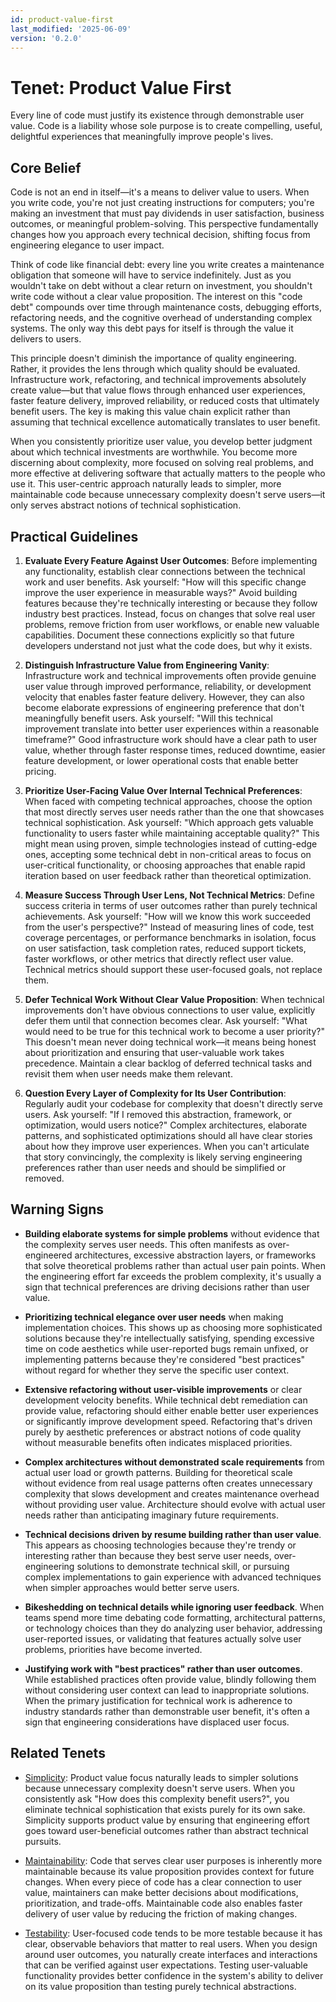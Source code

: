 ```yaml
---
id: product-value-first
last_modified: '2025-06-09'
version: '0.2.0'
---
```

# Tenet: Product Value First

Every line of code must justify its existence through demonstrable user value. Code is a liability whose sole purpose is to create compelling, useful, delightful experiences that meaningfully improve people's lives.

## Core Belief

Code is not an end in itself—it's a means to deliver value to users. When you write code, you're not just creating instructions for computers; you're making an investment that must pay dividends in user satisfaction, business outcomes, or meaningful problem-solving. This perspective fundamentally changes how you approach every technical decision, shifting focus from engineering elegance to user impact.

Think of code like financial debt: every line you write creates a maintenance obligation that someone will have to service indefinitely. Just as you wouldn't take on debt without a clear return on investment, you shouldn't write code without a clear value proposition. The interest on this "code debt" compounds over time through maintenance costs, debugging efforts, refactoring needs, and the cognitive overhead of understanding complex systems. The only way this debt pays for itself is through the value it delivers to users.

This principle doesn't diminish the importance of quality engineering. Rather, it provides the lens through which quality should be evaluated. Infrastructure work, refactoring, and technical improvements absolutely create value—but that value flows through enhanced user experiences, faster feature delivery, improved reliability, or reduced costs that ultimately benefit users. The key is making this value chain explicit rather than assuming that technical excellence automatically translates to user benefit.

When you consistently prioritize user value, you develop better judgment about which technical investments are worthwhile. You become more discerning about complexity, more focused on solving real problems, and more effective at delivering software that actually matters to the people who use it. This user-centric approach naturally leads to simpler, more maintainable code because unnecessary complexity doesn't serve users—it only serves abstract notions of technical sophistication.

## Practical Guidelines

1. **Evaluate Every Feature Against User Outcomes**: Before implementing any functionality, establish clear connections between the technical work and user benefits. Ask yourself: "How will this specific change improve the user experience in measurable ways?" Avoid building features because they're technically interesting or because they follow industry best practices. Instead, focus on changes that solve real user problems, remove friction from user workflows, or enable new valuable capabilities. Document these connections explicitly so that future developers understand not just what the code does, but why it exists.

2. **Distinguish Infrastructure Value from Engineering Vanity**: Infrastructure work and technical improvements often provide genuine user value through improved performance, reliability, or development velocity that enables faster feature delivery. However, they can also become elaborate expressions of engineering preference that don't meaningfully benefit users. Ask yourself: "Will this technical improvement translate into better user experiences within a reasonable timeframe?" Good infrastructure work should have a clear path to user value, whether through faster response times, reduced downtime, easier feature development, or lower operational costs that enable better pricing.

3. **Prioritize User-Facing Value Over Internal Technical Preferences**: When faced with competing technical approaches, choose the option that most directly serves user needs rather than the one that showcases technical sophistication. Ask yourself: "Which approach gets valuable functionality to users faster while maintaining acceptable quality?" This might mean using proven, simple technologies instead of cutting-edge ones, accepting some technical debt in non-critical areas to focus on user-critical functionality, or choosing approaches that enable rapid iteration based on user feedback rather than theoretical optimization.

4. **Measure Success Through User Lens, Not Technical Metrics**: Define success criteria in terms of user outcomes rather than purely technical achievements. Ask yourself: "How will we know this work succeeded from the user's perspective?" Instead of measuring lines of code, test coverage percentages, or performance benchmarks in isolation, focus on user satisfaction, task completion rates, reduced support tickets, faster workflows, or other metrics that directly reflect user value. Technical metrics should support these user-focused goals, not replace them.

5. **Defer Technical Work Without Clear Value Proposition**: When technical improvements don't have obvious connections to user value, explicitly defer them until that connection becomes clear. Ask yourself: "What would need to be true for this technical work to become a user priority?" This doesn't mean never doing technical work—it means being honest about prioritization and ensuring that user-valuable work takes precedence. Maintain a clear backlog of deferred technical tasks and revisit them when user needs make them relevant.

6. **Question Every Layer of Complexity for Its User Contribution**: Regularly audit your codebase for complexity that doesn't directly serve users. Ask yourself: "If I removed this abstraction, framework, or optimization, would users notice?" Complex architectures, elaborate patterns, and sophisticated optimizations should all have clear stories about how they improve user experiences. When you can't articulate that story convincingly, the complexity is likely serving engineering preferences rather than user needs and should be simplified or removed.

## Warning Signs

- **Building elaborate systems for simple problems** without evidence that the complexity serves user needs. This often manifests as over-engineered architectures, excessive abstraction layers, or frameworks that solve theoretical problems rather than actual user pain points. When the engineering effort far exceeds the problem complexity, it's usually a sign that technical preferences are driving decisions rather than user value.

- **Prioritizing technical elegance over user needs** when making implementation choices. This shows up as choosing more sophisticated solutions because they're intellectually satisfying, spending excessive time on code aesthetics while user-reported bugs remain unfixed, or implementing patterns because they're considered "best practices" without regard for whether they serve the specific user context.

- **Extensive refactoring without user-visible improvements** or clear development velocity benefits. While technical debt remediation can provide value, refactoring should either enable better user experiences or significantly improve development speed. Refactoring that's driven purely by aesthetic preferences or abstract notions of code quality without measurable benefits often indicates misplaced priorities.

- **Complex architectures without demonstrated scale requirements** from actual user load or growth patterns. Building for theoretical scale without evidence from real usage patterns often creates unnecessary complexity that slows development and creates maintenance overhead without providing user value. Architecture should evolve with actual user needs rather than anticipating imaginary future requirements.

- **Technical decisions driven by resume building rather than user value**. This appears as choosing technologies because they're trendy or interesting rather than because they best serve user needs, over-engineering solutions to demonstrate technical skill, or pursuing complex implementations to gain experience with advanced techniques when simpler approaches would better serve users.

- **Bikeshedding on technical details while ignoring user feedback**. When teams spend more time debating code formatting, architectural patterns, or technology choices than they do analyzing user behavior, addressing user-reported issues, or validating that features actually solve user problems, priorities have become inverted.

- **Justifying work with "best practices" rather than user outcomes**. While established practices often provide value, blindly following them without considering user context can lead to inappropriate solutions. When the primary justification for technical work is adherence to industry standards rather than demonstrable user benefit, it's often a sign that engineering considerations have displaced user focus.

## Related Tenets

- [Simplicity](simplicity.md): Product value focus naturally leads to simpler solutions because unnecessary complexity doesn't serve users. When you consistently ask "How does this complexity benefit users?", you eliminate technical sophistication that exists purely for its own sake. Simplicity supports product value by ensuring that engineering effort goes toward user-beneficial outcomes rather than abstract technical pursuits.

- [Maintainability](maintainability.md): Code that serves clear user purposes is inherently more maintainable because its value proposition provides context for future changes. When every piece of code has a clear connection to user value, maintainers can make better decisions about modifications, prioritization, and trade-offs. Maintainable code also enables faster delivery of user value by reducing the friction of making changes.

- [Testability](testability.md): User-focused code tends to be more testable because it has clear, observable behaviors that matter to real users. When you design around user outcomes, you naturally create interfaces and interactions that can be verified against user expectations. Testing user-valuable functionality provides better confidence in the system's ability to deliver on its value proposition than testing purely technical abstractions.
